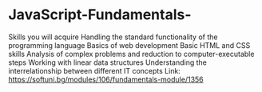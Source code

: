 # JavaScript-Fundamentals-
Skills you will acquire
Handling the standard functionality of the programming language
Basics of web development
Basic HTML and CSS skills
Analysis of complex problems and reduction to computer-executable steps
Working with linear data structures
Understanding the interrelationship between different IT concepts
Link: https://softuni.bg/modules/106/fundamentals-module/1356
